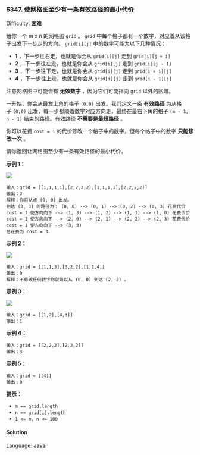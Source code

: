 ### [5347\. 使网格图至少有一条有效路径的最小代价](https://leetcode-cn.com/problems/minimum-cost-to-make-at-least-one-valid-path-in-a-grid/)

Difficulty: **困难**


给你一个 m x n 的网格图 `grid` 。 `grid` 中每个格子都有一个数字，对应着从该格子出发下一步走的方向。 `grid[i][j]` 中的数字可能为以下几种情况：

*   **1** ，下一步往右走，也就是你会从 `grid[i][j]` 走到 `grid[i][j + 1]`
*   **2** ，下一步往左走，也就是你会从 `grid[i][j]` 走到 `grid[i][j - 1]`
*   **3** ，下一步往下走，也就是你会从 `grid[i][j]` 走到 `grid[i + 1][j]`
*   **4** ，下一步往上走，也就是你会从 `grid[i][j]` 走到 `grid[i - 1][j]`

注意网格图中可能会有 **无效数字** ，因为它们可能指向 `grid` 以外的区域。

一开始，你会从最左上角的格子 `(0,0)` 出发。我们定义一条 **有效路径** 为从格子 `(0,0)` 出发，每一步都顺着数字对应方向走，最终在最右下角的格子 `(m - 1, n - 1)` 结束的路径。有效路径 **不需要是最短路径** 。

你可以花费 `cost = 1` 的代价修改一个格子中的数字，但每个格子中的数字 **只能修改一次** 。

请你返回让网格图至少有一条有效路径的最小代价。

**示例 1：**

![](https://assets.leetcode-cn.com/aliyun-lc-upload/uploads/2020/02/29/grid1.png)

```
输入：grid = [[1,1,1,1],[2,2,2,2],[1,1,1,1],[2,2,2,2]]
输出：3
解释：你将从点 (0, 0) 出发。
到达 (3, 3) 的路径为： (0, 0) --> (0, 1) --> (0, 2) --> (0, 3) 花费代价 cost = 1 使方向向下 --> (1, 3) --> (1, 2) --> (1, 1) --> (1, 0) 花费代价 cost = 1 使方向向下 --> (2, 0) --> (2, 1) --> (2, 2) --> (2, 3) 花费代价 cost = 1 使方向向下 --> (3, 3)
总花费为 cost = 3.
```

**示例 2：**

![](https://assets.leetcode-cn.com/aliyun-lc-upload/uploads/2020/02/29/grid2.png)

```
输入：grid = [[1,1,3],[3,2,2],[1,1,4]]
输出：0
解释：不修改任何数字你就可以从 (0, 0) 到达 (2, 2) 。
```

**示例 3：**

![](https://assets.leetcode-cn.com/aliyun-lc-upload/uploads/2020/02/29/grid3.png)

```
输入：grid = [[1,2],[4,3]]
输出：1
```

**示例 4：**

```
输入：grid = [[2,2,2],[2,2,2]]
输出：3
```

**示例 5：**

```
输入：grid = [[4]]
输出：0
```

**提示：**

*   `m == grid.length`
*   `n == grid[i].length`
*   `1 <= m, n <= 100`


#### Solution

Language: **Java**

```java
​
```